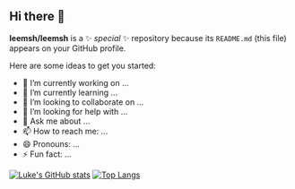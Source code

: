 ## Hi there 👋


**leemsh/leemsh** is a ✨ _special_ ✨ repository because its `README.md` (this file) appears on your GitHub profile.

Here are some ideas to get you started:

- 🔭 I’m currently working on ...
- 🌱 I’m currently learning ...
- 👯 I’m looking to collaborate on ...
- 🤔 I’m looking for help with ...
- 💬 Ask me about ...
- 📫 How to reach me: ...
- 😄 Pronouns: ...
- ⚡ Fun fact: ...

[![Luke's GitHub stats](https://github-readme-stats.vercel.app/api?username=leemsh)](https://github.com/leemsh/github-readme-stats)
[![Top Langs](https://github-readme-stats.vercel.app/api/top-langs/?username=leemsh&show_icons=true)](https://github.com/leemsh/github-readme-stats)
